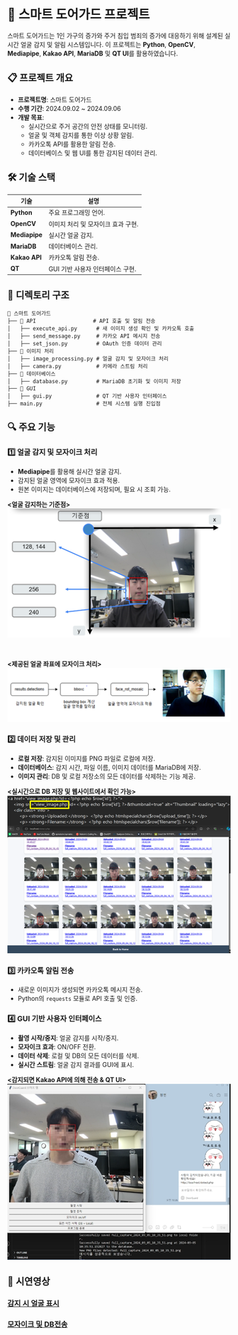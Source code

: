 # 🌟 스마트 도어가드 프로젝트

스마트 도어가드는 1인 가구의 증가와 주거 침입 범죄의 증가에 대응하기 위해 설계된 실시간 얼굴 감지 및 알림 시스템입니다. 이 프로젝트는 **Python**, **OpenCV**, **Mediapipe**, **Kakao API**, **MariaDB** 및 **QT UI**를 활용하였습니다.

## 📋 **프로젝트 개요**
- **프로젝트명**: 스마트 도어가드
- **수행 기간**: 2024.09.02 ~ 2024.09.06
- **개발 목표**:
  - 실시간으로 주거 공간의 안전 상태를 모니터링.
  - 얼굴 및 객체 감지를 통한 이상 상황 알림.
  - 카카오톡 API를 활용한 알림 전송.
  - 데이터베이스 및 웹 UI를 통한 감지된 데이터 관리.


## 🛠️ **기술 스택**
| 기술                | 설명                                  |
|---------------------|---------------------------------------|
| **Python**          | 주요 프로그래밍 언어.                |
| **OpenCV**          | 이미지 처리 및 모자이크 효과 구현.    |
| **Mediapipe**       | 실시간 얼굴 감지.                    |
| **MariaDB**         | 데이터베이스 관리.                   |
| **Kakao API**       | 카카오톡 알림 전송.                  |
| **QT**              | GUI 기반 사용자 인터페이스 구현.     |

## 📂 **디렉토리 구조**

```plaintext
📁 스마트 도어가드
├── 📂 API                  # API 호출 및 알림 전송
│   ├── execute_api.py      # 새 이미지 생성 확인 및 카카오톡 호출
│   ├── send_message.py     # 카카오 API 메시지 전송
│   ├── set_json.py         # OAuth 인증 데이터 관리
├── 📂 이미지 처리
│   ├── image_processing.py # 얼굴 감지 및 모자이크 처리
│   ├── camera.py           # 카메라 스트림 처리
├── 📂 데이터베이스
│   ├── database.py         # MariaDB 초기화 및 이미지 저장
├── 📂 GUI
│   ├── gui.py              # QT 기반 사용자 인터페이스
├── main.py                 # 전체 시스템 실행 진입점
```

## 🔍 **주요 기능**
### 1️⃣ **얼굴 감지 및 모자이크 처리**
- **Mediapipe**를 활용해 실시간 얼굴 감지.
- 감지된 얼굴 영역에 모자이크 효과 적용.
- 원본 이미지는 데이터베이스에 저장되며, 필요 시 조회 가능.

**<얼굴 감지하는 기준점>**
![alt text](img/얼굴감지.png)

<br>

**<제공된 얼굴 좌표에 모자이크 처리>**
![img/모자이크.png](img/모자이크.png)

### 2️⃣ **데이터 저장 및 관리**
- **로컬 저장**: 감지된 이미지를 PNG 파일로 로컬에 저장.
- **데이터베이스**: 감지 시간, 파일 이름, 이미지 데이터를 MariaDB에 저장.
- **이미지 관리**: DB 및 로컬 저장소의 모든 데이터를 삭제하는 기능 제공.

**<실시간으로 DB 저장 및 웹사이트에서 확인 가능>**
![alt text](<img/DB 및 웹사이트.png>)

### 3️⃣ **카카오톡 알림 전송**
- 새로운 이미지가 생성되면 카카오톡 메시지 전송.
- Python의 `requests` 모듈로 API 호출 및 인증.

### 4️⃣ **GUI 기반 사용자 인터페이스**
- **촬영 시작/중지**: 얼굴 감지를 시작/중지.
- **모자이크 효과**: ON/OFF 전환.
- **데이터 삭제**: 로컬 및 DB의 모든 데이터를 삭제.
- **실시간 스트림**: 얼굴 감지 결과를 GUI에 표시.


**<감지되면 Kakao API에 의해 전송 & QT UI>**
![alt text](<img/API전송 및 QT.png>)

## 📸 **시연영상**

### [감지 시 얼굴 표시](https://drive.google.com/file/d/1c4sSM_GC_fltZvzBOZGKgdaTEfZdgICl/view?usp=sharing)

### [모자이크 및 DB전송](https://drive.google.com/file/d/1r7dC-VoFq5t1tZqU8Nlu8E_lMZCjkBt7/view?usp=sharing)